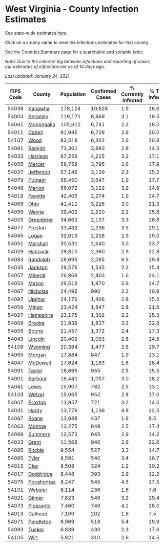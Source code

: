 # West Virginia - County Infection Estimates

See state-wide estimates [here](/infections/us-wv).

Click on a county name to view the infections estimates for that county.

See the [Counties Summary](/infections/summary-counties) page for a searchable and sortable table.

*Note: Due to the inherent lag between infections and reporting of cases, our estimates of infections are as of 14 days ago.*

*Last updated: January 24, 2021*

|   FIPS Code |                   County |   Population |   Confirmed Cases |   % Currently Infected |   % Total Infected |
|-------------|--------------------------|--------------|-------------------|------------------------|--------------------|
|       54039 |       [Kanawha](kanawha) |      178,124 |            10,628 |                    1.9 |               16.6 |
|       54003 |     [Berkeley](berkeley) |      119,171 |             8,469 |                    3.1 |               19.5 |
|       54061 | [Monongalia](monongalia) |      105,612 |             6,741 |                    2.2 |               18.0 |
|       54011 |         [Cabell](cabell) |       91,945 |             6,728 |                    2.6 |               20.0 |
|       54107 |             [Wood](wood) |       83,518 |             6,302 |                    2.6 |               20.8 |
|       54081 |       [Raleigh](raleigh) |       73,361 |             3,883 |                    2.8 |               14.3 |
|       54033 |     [Harrison](harrison) |       67,256 |             4,215 |                    3.2 |               17.1 |
|       54055 |         [Mercer](mercer) |       58,758 |             3,795 |                    2.6 |               17.9 |
|       54037 |   [Jefferson](jefferson) |       57,146 |             3,139 |                    2.3 |               15.2 |
|       54079 |         [Putnam](putnam) |       56,450 |             3,647 |                    1.9 |               17.7 |
|       54049 |         [Marion](marion) |       56,072 |             3,122 |                    3.9 |               14.9 |
|       54019 |       [Fayette](fayette) |       42,406 |             2,274 |                    1.9 |               14.7 |
|       54069 |             [Ohio](ohio) |       41,411 |             3,218 |                    3.0 |               21.3 |
|       54099 |           [Wayne](wayne) |       39,402 |             2,220 |                    2.2 |               15.8 |
|       54025 | [Greenbrier](greenbrier) |       34,662 |             2,137 |                    3.3 |               16.8 |
|       54077 |       [Preston](preston) |       33,432 |             2,336 |                    3.5 |               19.1 |
|       54045 |           [Logan](logan) |       32,019 |             2,218 |                    2.9 |               19.0 |
|       54051 |     [Marshall](marshall) |       30,531 |             2,640 |                    3.0 |               23.7 |
|       54029 |       [Hancock](hancock) |       28,810 |             2,380 |                    2.9 |               22.8 |
|       54083 |     [Randolph](randolph) |       28,695 |             2,085 |                    6.5 |               19.4 |
|       54035 |       [Jackson](jackson) |       28,576 |             1,545 |                    2.2 |               15.4 |
|       54057 |       [Mineral](mineral) |       26,868 |             2,403 |                    1.6 |               24.1 |
|       54053 |           [Mason](mason) |       26,516 |             1,470 |                    2.9 |               14.7 |
|       54067 |     [Nicholas](nicholas) |       24,496 |               990 |                    2.2 |               10.9 |
|       54097 |         [Upshur](upshur) |       24,176 |             1,406 |                    2.8 |               15.2 |
|       54059 |           [Mingo](mingo) |       23,424 |             1,847 |                    2.8 |               21.6 |
|       54027 |   [Hampshire](hampshire) |       23,175 |             1,302 |                    2.2 |               15.3 |
|       54009 |         [Brooke](brooke) |       21,939 |             1,837 |                    3.2 |               22.8 |
|       54005 |           [Boone](boone) |       21,457 |             1,372 |                    2.4 |               17.3 |
|       54043 |       [Lincoln](lincoln) |       20,409 |             1,093 |                    2.8 |               14.5 |
|       54109 |       [Wyoming](wyoming) |       20,394 |             1,477 |                    2.6 |               19.7 |
|       54065 |         [Morgan](morgan) |       17,884 |               847 |                    1.9 |               13.1 |
|       54047 |     [McDowell](mcdowell) |       17,624 |             1,183 |                    1.8 |               18.4 |
|       54091 |         [Taylor](taylor) |       16,695 |               955 |                    2.5 |               15.5 |
|       54001 |       [Barbour](barbour) |       16,441 |             1,057 |                    3.0 |               18.2 |
|       54041 |           [Lewis](lewis) |       15,907 |               782 |                    2.5 |               13.1 |
|       54103 |         [Wetzel](wetzel) |       15,065 |               952 |                    2.8 |               17.0 |
|       54007 |       [Braxton](braxton) |       13,957 |               721 |                    3.2 |               14.0 |
|       54031 |           [Hardy](hardy) |       13,776 |             1,136 |                    4.8 |               22.5 |
|       54087 |           [Roane](roane) |       13,688 |               437 |                    1.6 |                8.5 |
|       54063 |         [Monroe](monroe) |       13,275 |               849 |                    2.5 |               17.4 |
|       54089 |       [Summers](summers) |       12,573 |               645 |                    2.9 |               14.2 |
|       54023 |           [Grant](grant) |       11,568 |               946 |                    2.6 |               22.6 |
|       54085 |       [Ritchie](ritchie) |        9,554 |               527 |                    3.3 |               14.7 |
|       54095 |           [Tyler](tyler) |        8,591 |               540 |                    3.4 |               16.7 |
|       54015 |             [Clay](clay) |        8,508 |               324 |                    1.2 |               10.2 |
|       54017 |   [Doddridge](doddridge) |        8,448 |               393 |                    2.9 |               12.2 |
|       54075 | [Pocahontas](pocahontas) |        8,247 |               545 |                    4.5 |               17.5 |
|       54101 |       [Webster](webster) |        8,114 |               236 |                    1.6 |                7.6 |
|       54021 |         [Gilmer](gilmer) |        7,823 |               549 |                    3.2 |               19.4 |
|       54073 |   [Pleasants](pleasants) |        7,460 |               749 |                    4.1 |               28.0 |
|       54013 |       [Calhoun](calhoun) |        7,109 |               202 |                    1.6 |                7.5 |
|       54071 |   [Pendleton](pendleton) |        6,969 |               518 |                    5.4 |               19.9 |
|       54093 |         [Tucker](tucker) |        6,839 |               430 |                    2.3 |               17.6 |
|       54105 |             [Wirt](wirt) |        5,821 |               310 |                    2.6 |               14.5 |